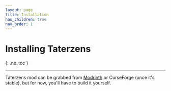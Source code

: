 ```yaml
---
layout: page
title: Installation
has_children: true
nav_order: 1
---
```


# Installing Taterzens
{: .no_toc }

---


Taterzens mod can be grabbed from [Modrinth](https://modrinth.com/mod/Taterzens) or CurseForge (once it's stable), but for now,
you'll have to build it yourself.
